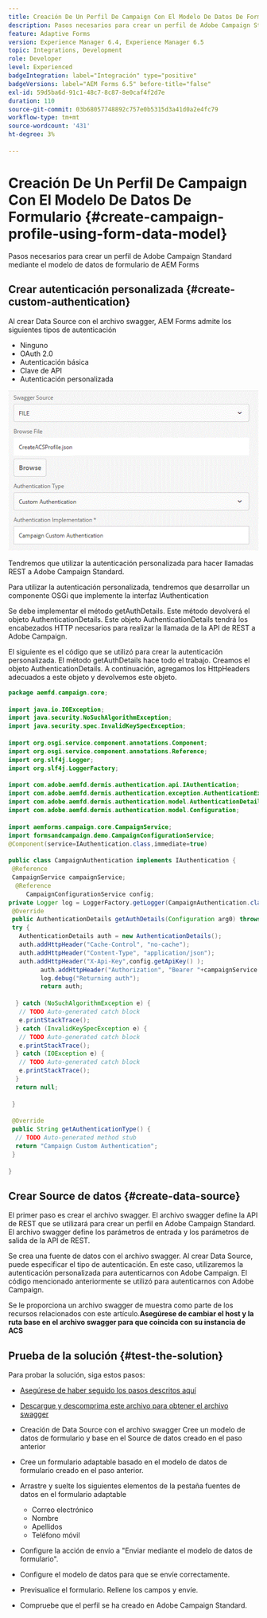 ```yaml
---
title: Creación De Un Perfil De Campaign Con El Modelo De Datos De Formulario
description: Pasos necesarios para crear un perfil de Adobe Campaign Standard mediante el modelo de datos de formulario de AEM Forms
feature: Adaptive Forms
version: Experience Manager 6.4, Experience Manager 6.5
topic: Integrations, Development
role: Developer
level: Experienced
badgeIntegration: label="Integración" type="positive"
badgeVersions: label="AEM Forms 6.5" before-title="false"
exl-id: 59d5ba6d-91c1-48c7-8c87-8e0caf4f2d7e
duration: 110
source-git-commit: 03b68057748892c757e0b5315d3a41d0a2e4fc79
workflow-type: tm+mt
source-wordcount: '431'
ht-degree: 3%

---
```


# Creación De Un Perfil De Campaign Con El Modelo De Datos De Formulario {#create-campaign-profile-using-form-data-model}

Pasos necesarios para crear un perfil de Adobe Campaign Standard mediante el modelo de datos de formulario de AEM Forms

## Crear autenticación personalizada {#create-custom-authentication}

Al crear Data Source con el archivo swagger, AEM Forms admite los siguientes tipos de autenticación

* Ninguno
* OAuth 2.0
* Autenticación básica
* Clave de API
* Autenticación personalizada

![campaingfdm](assets/campaignfdm.gif)

Tendremos que utilizar la autenticación personalizada para hacer llamadas REST a Adobe Campaign Standard.

Para utilizar la autenticación personalizada, tendremos que desarrollar un componente OSGi que implemente la interfaz IAuthentication

Se debe implementar el método getAuthDetails. Este método devolverá el objeto AuthenticationDetails. Este objeto AuthenticationDetails tendrá los encabezados HTTP necesarios para realizar la llamada de la API de REST a Adobe Campaign.

El siguiente es el código que se utilizó para crear la autenticación personalizada. El método getAuthDetails hace todo el trabajo. Creamos el objeto AuthenticationDetails. A continuación, agregamos los HttpHeaders adecuados a este objeto y devolvemos este objeto.

```java
package aemfd.campaign.core;

import java.io.IOException;
import java.security.NoSuchAlgorithmException;
import java.security.spec.InvalidKeySpecException;

import org.osgi.service.component.annotations.Component;
import org.osgi.service.component.annotations.Reference;
import org.slf4j.Logger;
import org.slf4j.LoggerFactory;

import com.adobe.aemfd.dermis.authentication.api.IAuthentication;
import com.adobe.aemfd.dermis.authentication.exception.AuthenticationException;
import com.adobe.aemfd.dermis.authentication.model.AuthenticationDetails;
import com.adobe.aemfd.dermis.authentication.model.Configuration;

import aemforms.campaign.core.CampaignService;
import formsandcampaign.demo.CampaignConfigurationService;
@Component(service=IAuthentication.class,immediate=true)

public class CampaignAuthentication implements IAuthentication {
 @Reference
 CampaignService campaignService;
  @Reference
     CampaignConfigurationService config;
private Logger log = LoggerFactory.getLogger(CampaignAuthentication.class);
 @Override
 public AuthenticationDetails getAuthDetails(Configuration arg0) throws AuthenticationException {
 try {
   AuthenticationDetails auth = new AuthenticationDetails();
   auth.addHttpHeader("Cache-Control", "no-cache");
   auth.addHttpHeader("Content-Type", "application/json");
   auth.addHttpHeader("X-Api-Key",config.getApiKey() );
         auth.addHttpHeader("Authorization", "Bearer "+campaignService.getAccessToken());
         log.debug("Returning auth");
         return auth;
   
  } catch (NoSuchAlgorithmException e) {
   // TODO Auto-generated catch block
   e.printStackTrace();
  } catch (InvalidKeySpecException e) {
   // TODO Auto-generated catch block
   e.printStackTrace();
  } catch (IOException e) {
   // TODO Auto-generated catch block
   e.printStackTrace();
  }
  return null;
  
 }

 @Override
 public String getAuthenticationType() {
  // TODO Auto-generated method stub
  return "Campaign Custom Authentication";
 }

}
```

## Crear Source de datos {#create-data-source}

El primer paso es crear el archivo swagger. El archivo swagger define la API de REST que se utilizará para crear un perfil en Adobe Campaign Standard. El archivo swagger define los parámetros de entrada y los parámetros de salida de la API de REST.

Se crea una fuente de datos con el archivo swagger. Al crear Data Source, puede especificar el tipo de autenticación. En este caso, utilizaremos la autenticación personalizada para autenticarnos con Adobe Campaign. El código mencionado anteriormente se utilizó para autenticarnos con Adobe Campaign.

Se le proporciona un archivo swagger de muestra como parte de los recursos relacionados con este artículo.**Asegúrese de cambiar el host y la ruta base en el archivo swagger para que coincida con su instancia de ACS**

## Prueba de la solución {#test-the-solution}

Para probar la solución, siga estos pasos:
* [Asegúrese de haber seguido los pasos descritos aquí](aem-forms-with-campaign-standard-getting-started-tutorial.md)
* [Descargue y descomprima este archivo para obtener el archivo swagger](assets/create-acs-profile-swagger-file.zip)
* Creación de Data Source con el archivo swagger
Cree un modelo de datos de formulario y base en el Source de datos creado en el paso anterior
* Cree un formulario adaptable basado en el modelo de datos de formulario creado en el paso anterior.
* Arrastre y suelte los siguientes elementos de la pestaña fuentes de datos en el formulario adaptable

   * Correo electrónico
   * Nombre
   * Apellidos
   * Teléfono móvil

* Configure la acción de envío a &quot;Enviar mediante el modelo de datos de formulario&quot;.
* Configure el modelo de datos para que se envíe correctamente.
* Previsualice el formulario. Rellene los campos y envíe.
* Compruebe que el perfil se ha creado en Adobe Campaign Standard.
